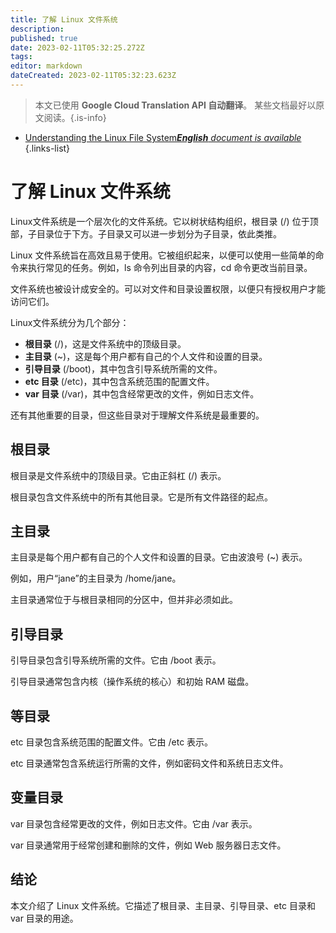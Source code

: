 ```yaml
---
title: 了解 Linux 文件系统
description: 
published: true
date: 2023-02-11T05:32:25.272Z
tags: 
editor: markdown
dateCreated: 2023-02-11T05:32:23.623Z
---
```


> 本文已使用 **Google Cloud Translation API 自动翻译**。
某些文档最好以原文阅读。{.is-info}



- [Understanding the Linux File System***English** document is available*](/en/Knowledge-base/Linux/understanding-the-linux-file-system)
{.links-list}


# 了解 Linux 文件系统

Linux文件系统是一个层次化的文件系统。它以树状结构组织，根目录 (/) 位于顶部，子目录位于下方。子目录又可以进一步划分为子目录，依此类推。

Linux 文件系统旨在高效且易于使用。它被组织起来，以便可以使用一些简单的命令来执行常见的任务。例如，ls 命令列出目录的内容，cd 命令更改当前目录。

文件系统也被设计成安全的。可以对文件和目录设置权限，以便只有授权用户才能访问它们。

Linux文件系统分为几个部分：

- **根目录** (/)，这是文件系统中的顶级目录。
- **主目录** (~)，这是每个用户都有自己的个人文件和设置的目录。
- **引导目录** (/boot)，其中包含引导系统所需的文件。
- **etc 目录** (/etc)，其中包含系统范围的配置文件。
- **var 目录** (/var)，其中包含经常更改的文件，例如日志文件。

还有其他重要的目录，但这些目录对于理解文件系统是最重要的。

## 根目录

根目录是文件系统中的顶级目录。它由正斜杠 (/) 表示。

根目录包含文件系统中的所有其他目录。它是所有文件路径的起点。

## 主目录

主目录是每个用户都有自己的个人文件和设置的目录。它由波浪号 (~) 表示。

例如，用户“jane”的主目录为 /home/jane。

主目录通常位于与根目录相同的分区中，但并非必须如此。

## 引导目录

引导目录包含引导系统所需的文件。它由 /boot 表示。

引导目录通常包含内核（操作系统的核心）和初始 RAM 磁盘。

## 等目录

etc 目录包含系统范围的配置文件。它由 /etc 表示。

etc 目录通常包含系统运行所需的文件，例如密码文件和系统日志文件。

## 变量目录

var 目录包含经常更改的文件，例如日志文件。它由 /var 表示。

var 目录通常用于经常创建和删除的文件，例如 Web 服务器日志文件。

## 结论

本文介绍了 Linux 文件系统。它描述了根目录、主目录、引导目录、etc 目录和var 目录的用途。